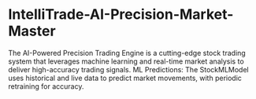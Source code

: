 # IntelliTrade-AI-Precision-Market-Master
The AI-Powered Precision Trading Engine is a cutting-edge stock trading system that leverages machine learning and real-time market analysis to deliver high-accuracy trading signals. ML Predictions: The StockMLModel uses historical and live data to predict market movements, with periodic retraining for accuracy.  
